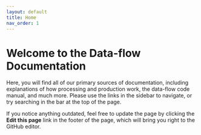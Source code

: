 ```yaml
---
layout: default
title: Home
nav_order: 1
---
```


# **Welcome to the Data-flow Documentation**

Here, you will find all of our primary sources of documentation, including explanations of how processing and production work, the data-flow code manual, and much more. Please use the links in the sidebar to navigate, or try searching in the bar at the top of the page.

If you notice anything outdated, feel free to update the page by clicking the **Edit this page** link in the footer of the page, which will bring you right to the GitHub editor.
